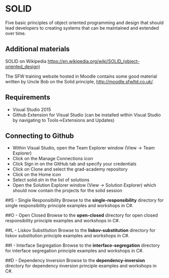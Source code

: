 # SOLID

Five basic principles of object oriented programming and design that should lead developers to creating systems that can be maintained and extended over time.

## Additional materials

SOLID on Wikipedia https://en.wikipedia.org/wiki/SOLID_(object-oriented_design)

The SFW training website hosted in Moodle contains some good material written by Uncle Bob on the Solid principle, http://moodle.sfwltd.co.uk/. 

## Requirements
* Visual Studio 2015
* Github Extension for Visual Studio (can be installed within Visual Studio by navigating to Tools->Extensions and Updates)

## Connecting to Github
* Within Visual Studio, open the Team Explorer window (View -> Team Explorer)
* Click on the Manage Connections icon
* Click Sign in on the GitHub tab and specify your credentials
* Click on Clone and select the grad-academy repository
* Click on the Home icon
* Select solid.sln in the list of solutions
* Open the Solution Explorer window (View -> Solution Explorer) which should now contain the projects for the solid session

##S - Single Responsibility
Browse to the **single-responsibility** directory for single responsibility principle examples and workshops in C#.

##O - Open Closed
Browse to the **open-closed** directory for open closed responsibility principle examples and workshops in C#.

##L - Liskov Substitution
Browse to the **liskov-substitution** directory for liskov substitution principle examples and workshops in C#.

##I - Interface Segregation
Browse to the **interface-segregation** directory for interface segregation principle examples and workshops in C#.

##D - Dependency Inversion
Browse to the **dependency-inversion** directory for dependency inversion principle examples and workshops in C#.

